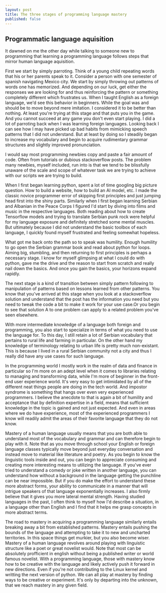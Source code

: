 ```yaml
---
layout: post
title: The three stages of programming language mastery
published: false
---
```

## Programmatic language aquisition
It dawned on me the other day while talking to someone new to programming that learning a programming language follows steps that mirror human language aquisition. 

First we start by simply parroting. Think of a young child repeating words that his or her parents speak to it. Consider a person with one semester of spanish navigating Mexico city. We start by simply throwing out patterns of words one has memorized. And depending on our luck, get either the responses we are looking for and thus reinforcing the pattern or something completely different which frustrates us. When I taught English as a foreign language, we'd see this behavior in beginners. While the goal was and should be to move beyond mere imitation. I considered it to be better than nothing. At least you're trying at this stage and that puts you in the game. And you cannot succeed at any game you don't even start playing. I did a lot of parroting back when I was learning foreign languages. Looking back I can see how I may have picked up bad habits from mimicking speech patterns that I did not understand. But at least by doing so I steadily began to increase my vocabulary and begin to acquire rudimentary grammar structures and slightly improved pronunciation.  

I would say most programming newbies copy and paste a fair amount of code. Often from tutorials or dubious stackoverflow posts. The problem many newbies, myself included, run into is that we tend to be blissfully unaware of the scale and scope of whatever task we are trying to achieve with our scripts we are trying to build. 

When I first began learning python, spent a lot of time googling big picture question. How to build a website, how to build an AI model, etc. I made the classic novice programmer error of skipping first principles and just jumping head first into the shiny parts. Similarly when I first began learning Serbian and Albanian in the Peace Corps I figured I'd start by diving into films and music in the respective languages. Both reading about how to create Tensorflow models and trying to translate Serbian punk rock were helpful for my language exposure and definitely stretched some mental muscles. But ultimately because I did not understand the basic toolbox of each language, I quickly found myself frustrated and feeling somewhat hopeless. 

What got me back onto the path so to speak was humility. Enough humility to go open the Serbian grammar book and read about python for loops. Aiming big, stumbling, and then returning to first principles is perhaps a necessary stage. I know for myself glimpsing at what I could do with python, gave me the drive and the reason to start from scratch and really nail down the basics. And once you gain the basics, your horizons expand rapidly. 

The next stage is a kind of transition between simply pattern following to manipulation of patterns based on lessons learned from other patterns. You know that you've arrived at this stage when you look at a stackoverflow solution and understand that the post has the information you need but you need to tweak the code a bit to make it work for your use case.Or you begin to see that solution A to one problem can apply to a related problem you've seen elsewhere. 

With more intermediate knowledge of a language both foreign and programming, you also start to specialize in terms of what you need to use the language for. To this day, I still retain a lot of Serbian vocabulary that pertains to rural life and farming in particular. On the other hand my knowledge of terminology relating to urban life is pretty much non-existant. This is because I lived in a rural Serbian community not a city and thus I really did have any use cases for such language.

In the programming world I mostly work in the realm of data and finance in particular so I'm more on an adept level when it comes to libraries relating to managing and transforming data, while I'm more of beginner in the front-end user experience world. It's very easy to get intimidated by all of the different neat things people are doing in the tech world. And impostor syndrome is something that hangs over even very experienced programmers. I believe the anecdote to that is again a bit of humility and acceptance that by definition expertise in a field, means that sufficient knowledge in the topic is gained and not just expected. And even in areas where we do have experience, most of the experienced programmers I know will readily admit the areas of their favorite language that they do not know. 

Mastery of a human language usually means that you are both able to understand most of the vocabulary and grammar and can therefore begin to play with it. Note that as you move through school your English or foreign language classes typically move beyond just everyday conversation and instead move to material like literature and poetry. As you begin to know the linguistic tools inside and out, you can begin to appreciate consuming and creating more interesting means to utilizing the language. If you've ever tried to understand a comedy or joke written in another language, you can understand how without a background in the language getting the punchline can be near impossible. But if you do make the effort to understand these more abstract forms, your ability to communicate in a manner that will intrigue speakers of that language exponentially increases. I also firmly believe that it gives you more lateral mental strength. Having studied languages in the past, I often think to myself how I'd describe a situation, in a language other than English and I find that it helps me grasp concepts in more abstract terms. 

The road to mastery in acquiring a programming language similarly entails breaking away a bit from established patterns. Mastery entails pushing the bounds of the language and attempting to take it to new and uncharted territories. In this space things get murkier, but you also become wiser. Mastery of a human language revolves around playing with linguistic structure like a poet or great novelist would. Note that most can be absolutely profficient in english without being a published writer or world famous novelist. With a programming language, those with mastery know how to be creative with the language and likely actively push it forward in new directions. Even if you're not contributing to the Linux kernel and writting the next version of python. We can all play at mastery by finding ways to be creative or experiment. It's only by departing into the unknown, that we reach mastery in any given field.  
